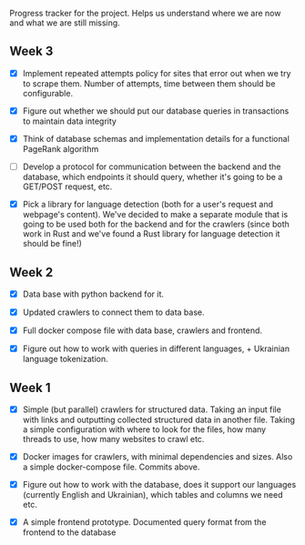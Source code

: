 Progress tracker for the project. Helps us understand where we are now and
what we are still missing.

## Week 3

- [x] Implement repeated attempts policy for sites that error out when we try to scrape them. Number of 
attempts, time between them should be configurable.

- [x] Figure out whether we should put our database queries in transactions to maintain data integrity

- [x] Think of database schemas and implementation details for a functional PageRank algorithm

- [ ] Develop a protocol for communication between the backend and the database, which endpoints 
it should query, whether it's going to be a GET/POST request, etc.

- [x] Pick a library for language detection (both for a user's request and webpage's content). We've decided to
make a separate module that is going to be used both for the backend and for the crawlers (since both work in
Rust and we've found a Rust library for language detection it should be fine!)

## Week 2

- [x] Data base with python backend for it.

- [x] Updated crawlers to connect them to data base.

- [x] Full docker compose file with data base, crawlers and frontend.

- [x] Figure out how to work with queries in different languages, + Ukrainian language tokenization.


## Week 1

- [x] Simple (but parallel) crawlers for structured data. Taking an input file with links
and outputting collected structured data in another file. Taking a simple configuration
with where to look for the files, how many threads to use, how many websites to crawl etc.

- [x] Docker images for crawlers, with minimal dependencies and sizes. Also a simple docker-compose file. Commits above.

- [x] Figure out how to work with the database, does it support our languages (currently English and Ukrainian),
which tables and columns we need etc.

- [x] A simple frontend prototype. Documented query format from the frontend to the database 


